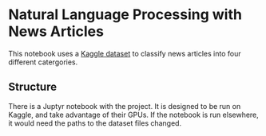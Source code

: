 # Natural Language Processing with News Articles
This notebook uses a [Kaggle dataset](https://www.kaggle.com/datasets/amananandrai/ag-news-classification-dataset) to classify news articles into four different catergories.

## Structure
There is a Juptyr notebook with the project. It is designed to be run on Kaggle, and take advantage of their GPUs. If the notebook is run elsewhere, it would need the paths to the dataset files changed.

